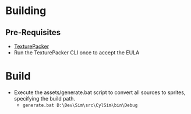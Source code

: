 # Building

## Pre-Requisites

* [TexturePacker](https://www.codeandweb.com/texturepacker)
* Run the TexturePacker CLI once to accept the EULA

# Build

* Execute the assets/generate.bat script to convert all sources to sprites, specifying the build path.
  * `generate.bat D:\Dev\Sim\src\CylSim\bin\Debug`
